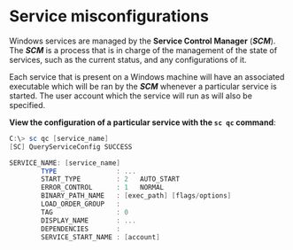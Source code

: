 # Service misconfigurations

Windows services are managed by the **Service Control Manager** (_**SCM**_). The _**SCM**_ is a process that is in charge of the management of the state of services, such as the current status, and any configurations of it.&#x20;

Each service that is present on a Windows machine will have an associated executable which will be ran by the _**SCM**_ whenever a particular service is started. The user account which the service will run as will also be specified.

**View the configuration of a particular service with the `sc qc` command**:

```powershell
C:\> sc qc [service_name]
[SC] QueryServiceConfig SUCCESS

SERVICE_NAME: [service_name]
        TYPE               : ...
        START_TYPE         : 2   AUTO_START
        ERROR_CONTROL      : 1   NORMAL
        BINARY_PATH_NAME   : [exec_path] [flags/options]
        LOAD_ORDER_GROUP   :
        TAG                : 0
        DISPLAY_NAME       : ...
        DEPENDENCIES       :
        SERVICE_START_NAME : [account]
```
